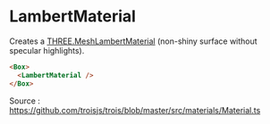 # LambertMaterial

Creates a [THREE.MeshLambertMaterial](https://threejs.org/docs/#api/en/materials/MeshLambertMaterial) (non-shiny surface without specular highlights).

```html
<Box>
  <LambertMaterial />
</Box>
```

Source : https://github.com/troisjs/trois/blob/master/src/materials/Material.ts
